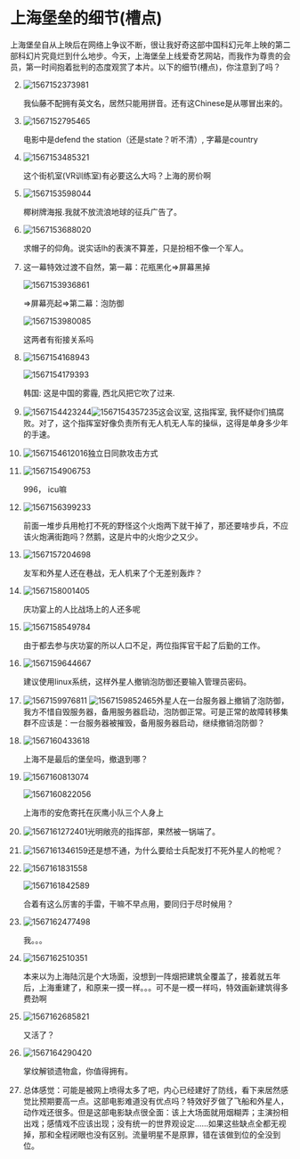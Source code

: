 # 上海堡垒的细节(槽点)

上海堡垒自从上映后在网络上争议不断，很让我好奇这部中国科幻元年上映的第二部科幻片究竟烂到什么地步。今天，上海堡垒上线爱奇艺网站，而我作为尊贵的会员，第一时间抱着批判的态度观赏了本片。以下的细节(槽点)，你注意到了吗？

2. ![1567152373981](C:\MyBlog\source\影评\2019-08-30-上海堡垒的细节(槽点).assets\1567152373981.png)

   我仙藤不配拥有英文名，居然只能用拼音。还有这Chinese是从哪冒出来的。

3. ![1567152795465](C:\MyBlog\source\影评\2019-08-30-上海堡垒的细节(槽点).assets\1567152795465.png)

   电影中是defend the station（还是state？听不清）, 字幕是country

4. ![1567153485321](C:\MyBlog\source\影评\2019-08-30-上海堡垒的细节(槽点).assets\1567153485321.png)

   这个街机室(VR训练室)有必要这么大吗？上海的房价啊

5. ![1567153598044](C:\MyBlog\source\影评\2019-08-30-上海堡垒的细节(槽点).assets\1567153598044.png)

   椰树牌海报.我就不放流浪地球的征兵广告了。

6. ![1567153688020](C:\MyBlog\source\影评\2019-08-30-上海堡垒的细节(槽点).assets\1567153688020.png)

   求帽子的仰角。说实话lh的表演不算差，只是扮相不像一个军人。

7. 这一幕特效过渡不自然，第一幕：花瓶黑化=>屏幕黑掉

   ![1567153936861](C:\MyBlog\source\影评\2019-08-30-上海堡垒的细节(槽点).assets\1567153936861.png)

   =>屏幕亮起=>第二幕：泡防御

   ![1567153980085](C:\MyBlog\source\影评\2019-08-30-上海堡垒的细节(槽点).assets\1567153980085.png)

   这两者有衔接关系吗

8. ![1567154168943](C:\MyBlog\source\影评\2019-08-30-上海堡垒的细节(槽点).assets\1567154168943.png)

   ![1567154179393](C:\MyBlog\source\影评\2019-08-30-上海堡垒的细节(槽点).assets\1567154179393.png)

   韩国: 这是中国的雾霾, 西北风把它吹了过来.

9.  ![1567154423244](C:\MyBlog\source\影评\2019-08-30-上海堡垒的细节(槽点).assets\1567154423244.png)![1567154357235](C:\MyBlog\source\影评\2019-08-30-上海堡垒的细节(槽点).assets\1567154357235.png)这会议室, 这指挥室, 我怀疑你们搞腐败。对了，这个指挥室好像负责所有无人机无人车的操纵，这得是单身多少年的手速。

9. ![1567154612016](C:\MyBlog\source\影评\2019-08-30-上海堡垒的细节(槽点).assets\1567154612016.png)独立日同款攻击方式

10. ![1567154906753](C:\MyBlog\source\影评\2019-08-30-上海堡垒的细节(槽点).assets\1567154906753.png)

    996， icu嘛

11. ![1567156399233](C:\MyBlog\source\影评\2019-08-30-上海堡垒的细节(槽点).assets\1567156399233.png)

    前面一堆步兵用枪打不死的野怪这个火炮两下就干掉了，那还要啥步兵，不应该火炮满街跑吗？然鹅，这是片中的火炮少之又少。

12. ![1567157204698](C:\MyBlog\source\影评\2019-08-30-上海堡垒的细节(槽点).assets\1567157204698.png)

    友军和外星人还在巷战，无人机来了个无差别轰炸？

13. ![1567158001405](C:\MyBlog\source\影评\2019-08-30-上海堡垒的细节(槽点).assets\1567158001405.png)

    庆功宴上的人比战场上的人还多呢

14. ![1567158549784](C:\MyBlog\source\影评\2019-08-30-上海堡垒的细节(槽点).assets\1567158549784.png)

    由于都去参与庆功宴的所以人口不足，两位指挥官干起了后勤的工作。

15. ![1567159644667](C:\MyBlog\source\影评\2019-08-30-上海堡垒的细节(槽点).assets\1567159644667.png)

    建议使用linux系统，这样外星人撤销泡防御还要输入管理员密码。

16.  ![1567159976811](C:\MyBlog\source\影评\2019-08-30-上海堡垒的细节(槽点).assets\1567159976811.png)
     ![1567159852465](C:\MyBlog\source\影评\2019-08-30-上海堡垒的细节(槽点).assets\1567159852465.png)外星人在一台服务器上撤销了泡防御，我方不惜自毁服务器，备用服务器启动，泡防御正常。可是正常的故障转移集群不应该是：一台服务器被摧毁，备用服务器启动，继续撤销泡防御？

17.  ![1567160433618](C:\MyBlog\source\影评\2019-08-30-上海堡垒的细节(槽点).assets\1567160433618.png)

     上海不是最后的堡垒吗，撤退到哪？

18. ![1567160813074](C:\MyBlog\source\影评\2019-08-30-上海堡垒的细节(槽点).assets\1567160813074.png)

    ![1567160822056](C:\MyBlog\source\影评\2019-08-30-上海堡垒的细节(槽点).assets\1567160822056.png)

    上海市的安危寄托在灰鹰小队三个人身上

19. ![1567161272401](C:\MyBlog\source\影评\2019-08-30-上海堡垒的细节(槽点).assets\1567161272401.png)光明敞亮的指挥部，果然被一锅端了。

20. ![1567161346159](C:\MyBlog\source\影评\2019-08-30-上海堡垒的细节(槽点).assets\1567161346159.png)还是想不通，为什么要给士兵配发打不死外星人的枪呢？

21. ![1567161831558](C:\MyBlog\source\影评\2019-08-30-上海堡垒的细节(槽点).assets\1567161831558.png)

    ![1567161842589](C:\MyBlog\source\影评\2019-08-30-上海堡垒的细节(槽点).assets\1567161842589.png)

    合着有这么厉害的手雷，干嘛不早点用，要同归于尽时候用？

22. ![1567162477498](C:\MyBlog\source\影评\2019-08-30-上海堡垒的细节(槽点).assets\1567162477498.png)

    我。。。

23. ![1567162510351](C:\MyBlog\source\影评\2019-08-30-上海堡垒的细节(槽点).assets\1567162510351.png)

    本来以为上海陆沉是个大场面，没想到一阵烟把建筑全覆盖了，接着就五年后，上海重建了，和原来一摸一样。。。可不是一模一样吗，特效画新建筑得多费劲啊

24. ![1567162685821](C:\MyBlog\source\影评\2019-08-30-上海堡垒的细节(槽点).assets\1567162685821.png)

    又活了？

25. ![1567164290420](C:\MyBlog\source\影评\2019-08-30-上海堡垒的细节(槽点).assets\1567164290420.png)

    掌纹解锁遗物盒，你值得拥有。

26. 总体感觉：可能是被网上喷得太多了吧，内心已经建好了防线，看下来居然感觉比预期要高一点。这部电影难道没有优点吗？特效好歹做了飞船和外星人，动作戏还很多。但是这部电影缺点很全面：该上大场面就用烟糊弄；主演扮相出戏；感情戏不应该出现；没有统一的世界观设定……如果这些缺点全都无视掉，那和全程闭眼也没有区别。流量明星不是原罪，错在该做到位的全没到位。

